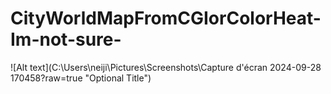 # CityWorldMapFromCGIorColorHeat-Im-not-sure-


![Alt text](C:\Users\neiji\Pictures\Screenshots\Capture d'écran 2024-09-28 170458?raw=true "Optional Title")
